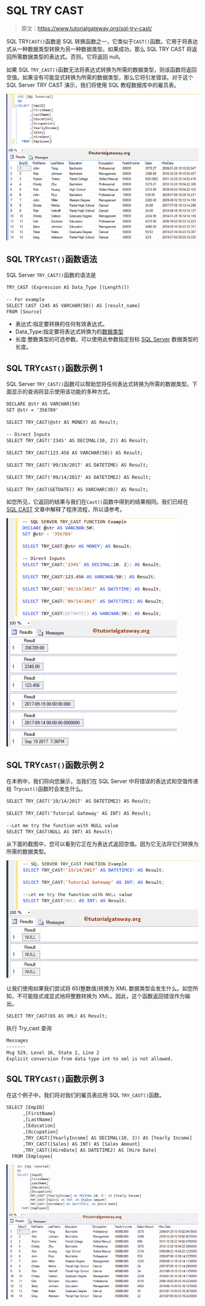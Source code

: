 # SQL TRY CAST

> 原文：<https://www.tutorialgateway.org/sql-try-cast/>

SQL TRY`CAST()`函数是 SQL 转换函数之一，它类似于`CAST()`函数。它用于将表达式从一种数据类型转换为另一种数据类型。如果成功，那么 SQL TRY CAST 将返回所需数据类型的表达式。否则，它将返回 null。

如果 SQL `TRY_CAST()`函数无法将表达式转换为所需的数据类型，则该函数将返回空值。如果没有可能显式转换为所需的数据类型，那么它将引发错误。对于这个 SQL Server TRY CAST 演示，我们将使用 SQL 教程数据库中的雇员表。

![SQL TRY CAST 1](img/f7c18a88c19ec5b47c6ecd3046ea2da0.png)

## SQL TRY`CAST()`函数语法

SQL Server `TRY_CAST()`函数的语法是

```
TRY_CAST (Expression AS Data_Type [(Length)])

-- For example
SELECT CAST (245 AS VARCHAR(50)) AS [result_name]
FROM [Source]
```

*   表达式:指定要转换的任何有效表达式。
*   Data_Type:指定要将表达式转换为的[数据类型](https://www.tutorialgateway.org/sql-data-types/)
*   长度:整数类型的可选参数。可以使用此参数指定目标 [SQL Server](https://www.tutorialgateway.org/sql/) 数据类型的长度。

## SQL TRY`CAST()`函数示例 1

SQL Server `TRY_CAST()`函数可以帮助您将任何表达式转换为所需的数据类型。下面显示的查询将显示使用该功能的多种方式。

```
DECLARE @str AS VARCHAR(50)
SET @str = '356789'

SELECT TRY_CAST(@str AS MONEY) AS Result; 

-- Direct Inputs
SELECT TRY_CAST('2345' AS DECIMAL(10, 2)) AS Result; 

SELECT TRY_CAST(123.456 AS VARCHAR(50)) AS Result; 

SELECT TRY_CAST('09/19/2017' AS DATETIME) AS Result;  

SELECT TRY_CAST('09/14/2017' AS DATETIME2) AS Result;

SELECT TRY_CAST(GETDATE() AS VARCHAR(30)) AS Result;
```

如您所见，它返回的结果与我们在`Cast()`函数中得到的结果相同。我们已经在 [SQL CAST](https://www.tutorialgateway.org/sql-cast-function/) 文章中解释了程序流程，所以请参考。

![SQL TRY CAST 2](img/ffd014f3d7e2e42c8f5e95f44163d3c4.png)

## SQL TRY`CAST()`函数示例 2

在本例中，我们将向您展示，当我们在 SQL Server 中将错误的表达式和空值传递给 Try`cast()`函数时会发生什么。

```
SELECT TRY_CAST('19/14/2017' AS DATETIME2) AS Result;

SELECT TRY_CAST('Tutorial Gateway' AS INT) AS Result;

--Let me try the function with NULL value
SELECT TRY_CAST(NULL AS INT) AS Result;
```

从下面的截图中，您可以看到它正在为表达式返回空值。因为它无法将它们转换为所需的数据类型。

![SQL TRY CAST 3](img/26d0c87b633384bc946e1fbd676656d3.png)

让我们使用如果我们尝试将 65(整数值)转换为 XML 数据类型会发生什么。如您所知，不可能隐式或显式地将整数转换为 XML。因此，这个函数返回错误作为输出。

```
SELECT TRY_CAST(65 AS XML) AS Result;
```

执行 Try_cast 查询

```
Messages
-------
Msg 529, Level 16, State 2, Line 2
Explicit conversion from data type int to xml is not allowed.
```

## SQL TRY`CAST()`函数示例 3

在这个例子中，我们将对我们的雇员表应用 SQL `TRY_CAST()`函数。

```
SELECT [EmpID]
      ,[FirstName]
      ,[LastName]
      ,[Education]
      ,[Occupation]
      ,TRY_CAST([YearlyIncome] AS DECIMAL(10, 3)) AS [Yearly Income]
      ,TRY_CAST([Sales] AS INT) AS [Sales Amount]
      ,TRY_CAST([HireDate] AS DATETIME2) AS [Hire Date]
  FROM [Employee]
```

![SQL TRY CAST 5](img/e41dcd781e2bd68839da04be195e930d.png)